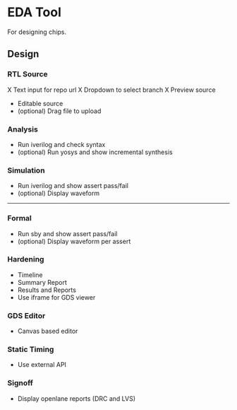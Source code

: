 # EDA Tool

For designing chips.

## Design

### RTL Source
X Text input for repo url
X Dropdown to select branch
X Preview source
- Editable source
- (optional) Drag file to upload

### Analysis
- Run iverilog and check syntax
- (optional) Run yosys and show incremental synthesis

### Simulation
- Run iverilog and show assert pass/fail
- (optional) Display waveform

---

### Formal
- Run sby and show assert pass/fail
- (optional) Display waveform per assert

### Hardening
- Timeline
- Summary Report
- Results and Reports
- Use iframe for GDS viewer

### GDS Editor
- Canvas based editor

### Static Timing
- Use external API

### Signoff
- Display openlane reports (DRC and LVS)